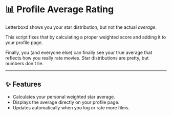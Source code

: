 # 📊 Profile Average Rating

Letterboxd shows you your star distribution, but not the actual *average*.

This script fixes that by calculating a proper weighted score and adding it to your profile page.

Finally, you (and everyone else) can finally see your true average that reflects how you really rate movies. Star distributions are pretty, but numbers don't lie.

---

## ✨ Features
- Calculates your personal weighted star average.
- Displays the average directly on your profile page.
- Updates automatically when you log or rate more films.
